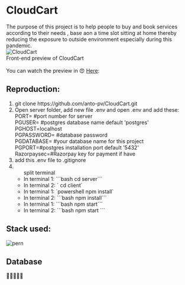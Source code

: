 # CloudCart
The purpose of this project is to help people to buy and book services according to their needs , base aon a time slot sitting at home thereby reducing the exposure to outside environment especially during this pandemic.
<br>
![CloudCart](https://github.com/anto-pv/CloudCart-Preview/blob/main/public/images/logo_new.png)
<br>
Front-end preview of CloudCart<br><br>
You can watch the preview in :heart_eyes: [Here](https://anto-pv.github.io/CloudCart-Preview/):<br>

## Reproduction:
<ol>
<li>
git clone https://github.com/anto-pv/CloudCart.git
</li>
<li>Open server folder, add new file .env and open .env and add these:
<br>PORT= #port number for server<br>	
PGUSER= #postgres database name default 'postgres'	<br>
PGHOST=localhost<br>	
PGPASSWORD= #database password	<br>
PGDATABASE= #your database name for this project<br>
PGPORT=#postgres installation port default '5432'<br>
Razorpaysec=#Razorpay key for payment if have
</li><li>add this .env file to .gitignore</li><li><ul>split terminal
<li>In terminal 1:
```bash
cd server```</li>
<li>In terminal 2:
`
cd client`</li>
<li>In terminal 1:
`powershell
npm install`</li>
<li>In terminal 2:
```bash
npm install```</li><li>In terminal 1:
```bash
npm start```</li><li>In terminal 2:
```bash
npm start
```</li></ul></li></ol>

## Stack used:

![pern](https://sitepoint.us/img/coupons/pern-stack-build-a-yelp-clone-postgresexpressreactnode.png)


## Database 
:elephant::elephant::elephant::elephant::elephant:
